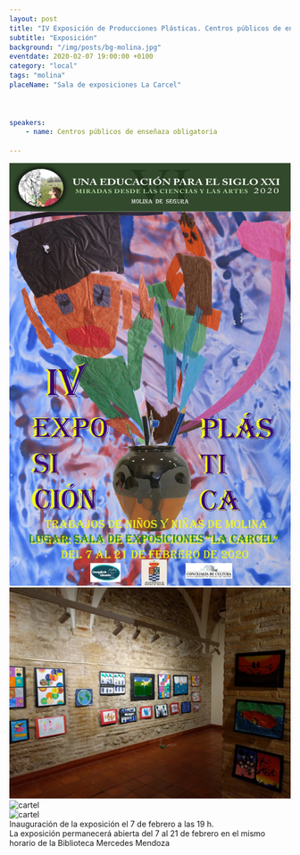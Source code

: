 ```yaml
---
layout: post
title: "IV Exposición de Producciones Plásticas. Centros públicos de enseñanza obligatoria"
subtitle: "Exposición"
background: "/img/posts/bg-molina.jpg"
eventdate: 2020-02-07 19:00:00 +0100
category: "local"
tags: "molina"
placeName: "Sala de exposiciones La Carcel"



speakers:
    - name: Centros públicos de enseñaza obligatoria
    
---
```

![cartel](/img/posts/expocarcel.jpg)  
![cartel](/img/posts/expo1.jpg)  
![cartel](/img/posts/expo2.jpg)  
![cartel](/img/posts/expo3.jpg)  
Inauguración de la exposición el 7 de febrero a las 19 h.  
La exposición permanecerá abierta del 7 al 21 de febrero en el mismo horario de la Biblioteca Mercedes Mendoza 

